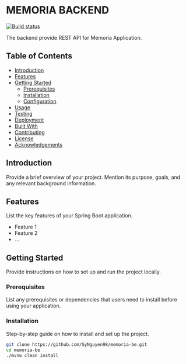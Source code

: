 # MEMORIA BACKEND

[![Build status](https://github.com/SyNguyen98/memoria-be/actions/workflows/deploy-azure-web-app.yml/badge.svg?branch=master)](https://github.com/SyNguyen98/memoria-be/actions/workflows/deploy-azure-web-app.yml)

The backend provide REST API for Memoria Application.

## Table of Contents

- [Introduction](#introduction)
- [Features](#features)
- [Getting Started](#getting-started)
  - [Prerequisites](#prerequisites)
  - [Installation](#installation)
  - [Configuration](#configuration)
- [Usage](#usage)
- [Testing](#testing)
- [Deployment](#deployment)
- [Built With](#built-with)
- [Contributing](#contributing)
- [License](#license)
- [Acknowledgements](#acknowledgements)

## Introduction

Provide a brief overview of your project. Mention its purpose, goals, and any relevant background information.

## Features

List the key features of your Spring Boot application.

- Feature 1
- Feature 2
- ...

## Getting Started

Provide instructions on how to set up and run the project locally.

### Prerequisites

List any prerequisites or dependencies that users need to install before using your application.

### Installation

Step-by-step guide on how to install and set up the project.

```bash
git clone https://github.com/SyNguyen98/memoria-be.git
cd memoria-be
./mvnw clean install
